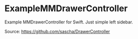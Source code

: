 ExampleMMDrawerController
=========================

Example MMDrawerController for Swift. Just simple left sidebar.

Source: https://github.com/sascha/DrawerController
